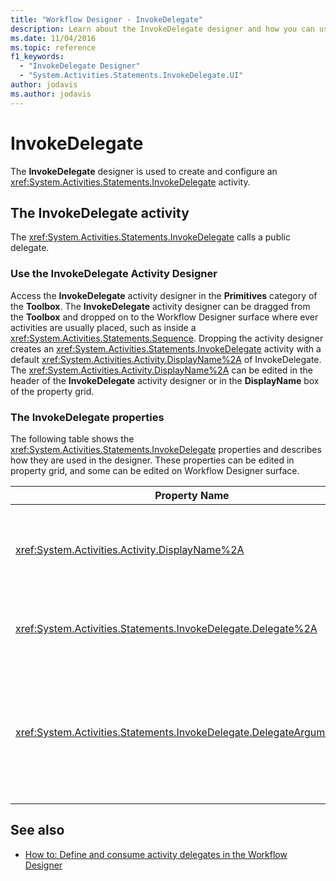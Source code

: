 ```yaml
---
title: "Workflow Designer - InvokeDelegate"
description: Learn about the InvokeDelegate designer and how you can use the InvokeDelegate designer to create and configure an InvokeDelegate activity.
ms.date: 11/04/2016
ms.topic: reference
f1_keywords:
  - "InvokeDelegate Designer"
  - "System.Activities.Statements.InvokeDelegate.UI"
author: jodavis
ms.author: jodavis
---
```

# InvokeDelegate

The **InvokeDelegate** designer is used to create and configure an <xref:System.Activities.Statements.InvokeDelegate> activity.

## The InvokeDelegate activity

The <xref:System.Activities.Statements.InvokeDelegate> calls a public delegate.

### Use the InvokeDelegate Activity Designer

Access the **InvokeDelegate** activity designer in the **Primitives** category of the **Toolbox**. The **InvokeDelegate** activity designer can be dragged from the **Toolbox** and dropped on to the Workflow Designer surface where ever activities are usually placed, such as inside a <xref:System.Activities.Statements.Sequence>. Dropping the activity designer creates an <xref:System.Activities.Statements.InvokeDelegate> activity with a default <xref:System.Activities.Activity.DisplayName%2A> of InvokeDelegate. The <xref:System.Activities.Activity.DisplayName%2A> can be edited in the header of the **InvokeDelegate** activity designer or in the **DisplayName** box of the property grid.

### The InvokeDelegate properties

The following table shows the <xref:System.Activities.Statements.InvokeDelegate> properties and describes how they are used in the designer. These properties can be edited in property grid, and some can be edited on Workflow Designer surface.

|Property Name|Required|Usage|
|-|--------------|-|
|<xref:System.Activities.Activity.DisplayName%2A>|False|The friendly name of the <xref:System.Activities.Statements.InvokeDelegate> activity. The default value is InvokeDelegate.<br /><br /> Although the <xref:System.Activities.Activity.DisplayName%2A> is not strictly required, it's best to use one.|
|<xref:System.Activities.Statements.InvokeDelegate.Delegate%2A>|True|The name of the <xref:System.Activities.ActivityDelegate> to be called when the activity executes. This property can be edited on designer surface, and is mandatory.|
|<xref:System.Activities.Statements.InvokeDelegate.DelegateArguments%2A>|False|The argument collection of the called delegate. The keys are the names of the parameter objects on the <xref:System.Activities.ActivityDelegate>, and the values are the arguments whose expressions are evaluated and assigned to the corresponding parameter objects. To display the **DelegateArguments** dialog where you can set this property, click the ellipsis button in the **DelegateArguments** field of the property grid. Click the **Create Argument** field to add the arguments.|

## See also

- [How to: Define and consume activity delegates in the Workflow Designer](../workflow-designer/how-to-define-and-consume-activity-delegates-in-the-workflow-designer.md)